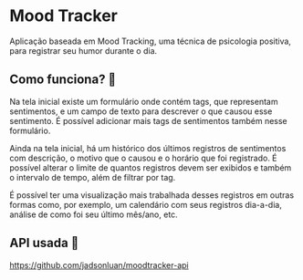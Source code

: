 # Mood Tracker

Aplicação baseada em Mood Tracking, uma técnica de psicologia positiva, para registrar seu humor durante o dia.

## Como funciona? :thinking:

Na tela inicial existe um formulário onde contém tags, que representam sentimentos, e um campo de texto para descrever o que causou esse sentimento. É possível adicionar mais tags de sentimentos também nesse formulário.

Ainda na tela inicial, há um histórico dos últimos registros de sentimentos com descrição, o motivo que o causou e o horário que foi registrado. É possível alterar o limite de quantos registros devem ser exibidos e também o intervalo de tempo, além de filtrar por tag.

É possível ter uma visualização mais trabalhada desses registros em outras formas como, por exemplo, um calendário com seus registros dia-a-dia, análise de como foi seu último mês/ano, etc.

## API usada :rocket:

<https://github.com/jadsonluan/moodtracker-api>

